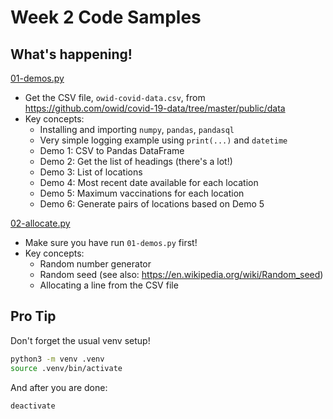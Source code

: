 # Week 2 Code Samples

## What's happening!

[01-demos.py](01-demos.py)

- Get the CSV file, `owid-covid-data.csv`, from https://github.com/owid/covid-19-data/tree/master/public/data
- Key concepts:
    - Installing and importing `numpy`, `pandas`, `pandasql`
    - Very simple logging example using `print(...)` and `datetime`
    - Demo 1: CSV to Pandas DataFrame
    - Demo 2: Get the list of headings (there's a lot!)
    - Demo 3: List of locations
    - Demo 4: Most recent date available for each location
    - Demo 5: Maximum vaccinations for each location
    - Demo 6: Generate pairs of locations based on Demo 5

[02-allocate.py](02-allocate.py)

- Make sure you have run `01-demos.py` first!
- Key concepts:
    - Random number generator
    - Random seed (see also: https://en.wikipedia.org/wiki/Random_seed)
    - Allocating a line from the CSV file

## Pro Tip

Don't forget the usual venv setup!

```bash
python3 -m venv .venv
source .venv/bin/activate
```

And after you are done:

```bash
deactivate
```
